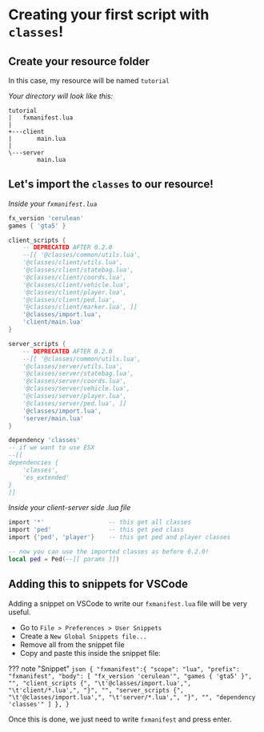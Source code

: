 # Creating your first script with `classes`!

## Create your resource folder
In this case, my resource will be named `tutorial`


*Your directory will look like this:*
```
tutorial
|   fxmanifest.lua
|
+---client
|       main.lua
|
\---server
        main.lua
```

## Let's import the `classes` to our resource!
*Inside your `fxmanifest.lua`*
```lua
fx_version 'cerulean'
games { 'gta5' }

client_scripts {
	-- DEPRECATED AFTER 0.2.0
	--[[ '@classes/common/utils.lua',
	'@classes/client/utils.lua',
	'@classes/client/statebag.lua',
	'@classes/client/coords.lua',
	'@classes/client/vehicle.lua',
	'@classes/client/player.lua',
	'@classes/client/ped.lua',
	'@classes/client/marker.lua', ]]
	'@classes/import.lua',
	'client/main.lua'
}

server_scripts {
	-- DEPRECATED AFTER 0.2.0
	--[[ '@classes/common/utils.lua',
	'@classes/server/utils.lua',
	'@classes/server/statebag.lua',
	'@classes/server/coords.lua',
	'@classes/server/vehicle.lua',
	'@classes/server/player.lua',
	'@classes/server/ped.lua', ]]
	'@classes/import.lua',
	'server/main.lua'
}

dependency 'classes'
-- if we want to use ESX
--[[
dependencies {
	'classes',
	'es_extended'
}
]]
```

*Inside your client-server side .lua file*
```lua
import '*' 					-- this get all classes
import 'ped' 				-- this get ped class
import {'ped', 'player'}	-- this get ped and player classes

-- now you can use the imported classes as before 0.2.0!
local ped = Ped(--[[ params ]])
```

## Adding this to snippets for VSCode
Adding a snippet on VSCode to write our `fxmanifest.lua` file will be very useful.

- Go to `File > Preferences > User Snippets`
- Create a `New Global Snippets file...`
- Remove all from the snippet file
- Copy and paste this inside the snippet file:

??? note "Snippet"
	```json
	{
		"fxmanifest":{
			"scope": "lua",
			"prefix": "fxmanifest",
			"body": [
				"fx_version 'cerulean'",
				"games { 'gta5' }",
				"",
				"client_scripts {",
				"\t'@classes/import.lua',",
				"\t'client/*.lua',",
				"}",
				"",
				"server_scripts {",
				"\t'@classes/import.lua',",
				"\t'server/*.lua',",
				"}",
				"",
				"dependency 'classes'"
			]
		},
	}
	```

Once this is done, we just need to write `fxmanifest` and press enter.